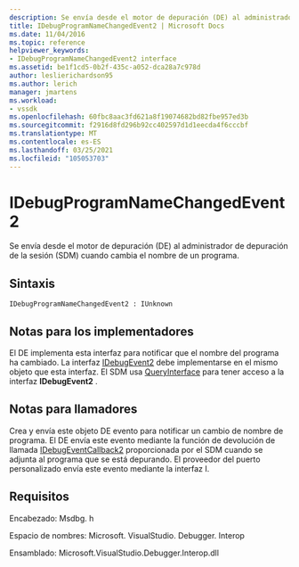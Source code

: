```yaml
---
description: Se envía desde el motor de depuración (DE) al administrador de depuración de la sesión (SDM) cuando cambia el nombre de un programa.
title: IDebugProgramNameChangedEvent2 | Microsoft Docs
ms.date: 11/04/2016
ms.topic: reference
helpviewer_keywords:
- IDebugProgramNameChangedEvent2 interface
ms.assetid: be1f1cd5-0b2f-435c-a052-dca28a7c978d
author: leslierichardson95
ms.author: lerich
manager: jmartens
ms.workload:
- vssdk
ms.openlocfilehash: 60fbc8aac3fd621a8f19074682bd82fbe957ed3b
ms.sourcegitcommit: f2916d8fd296b92cc402597d1d1eecda4f6cccbf
ms.translationtype: MT
ms.contentlocale: es-ES
ms.lasthandoff: 03/25/2021
ms.locfileid: "105053703"
---
```

# <a name="idebugprogramnamechangedevent2"></a>IDebugProgramNameChangedEvent2
Se envía desde el motor de depuración (DE) al administrador de depuración de la sesión (SDM) cuando cambia el nombre de un programa.

## <a name="syntax"></a>Sintaxis

```
IDebugProgramNameChangedEvent2 : IUnknown
```

## <a name="notes-for-implementers"></a>Notas para los implementadores
 El DE implementa esta interfaz para notificar que el nombre del programa ha cambiado. La interfaz [IDebugEvent2](../../../extensibility/debugger/reference/idebugevent2.md) debe implementarse en el mismo objeto que esta interfaz. El SDM usa [QueryInterface](/cpp/atl/queryinterface) para tener acceso a la interfaz **IDebugEvent2** .

## <a name="notes-for-callers"></a>Notas para llamadores
 Crea y envía este objeto DE evento para notificar un cambio de nombre de programa. El DE envía este evento mediante la función de devolución de llamada [IDebugEventCallback2](../../../extensibility/debugger/reference/idebugeventcallback2.md) proporcionada por el SDM cuando se adjunta al programa que se está depurando. El proveedor del puerto personalizado envía este evento mediante la interfaz I.

## <a name="requirements"></a>Requisitos
 Encabezado: Msdbg. h

 Espacio de nombres: Microsoft. VisualStudio. Debugger. Interop

 Ensamblado: Microsoft.VisualStudio.Debugger.Interop.dll
